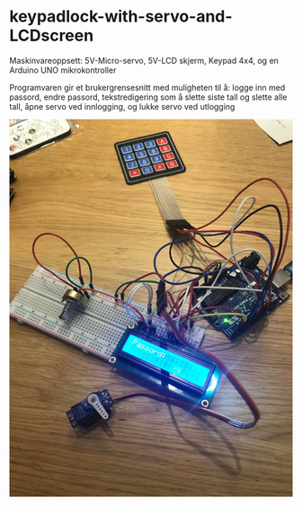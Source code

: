 # keypadlock-with-servo-and-LCDscreen

Maskinvareoppsett: 5V-Micro-servo, 5V-LCD skjerm, Keypad 4x4, og en Arduino UNO mikrokontroller<br>

Programvaren gir et brukergrensesnitt med muligheten til å: logge inn med passord, endre passord, 
tekstredigering som å slette siste tall og slette alle tall, åpne servo ved innlogging, og lukke servo ved utlogging<br>

![Oppsett](oppsettBilde/oppsett.jpg?raw=true "Oppsett")

